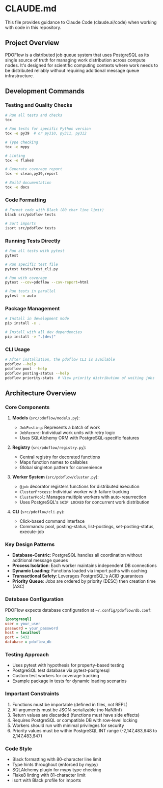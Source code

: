 # CLAUDE.md

This file provides guidance to Claude Code (claude.ai/code) when working with code in this repository.

## Project Overview

PDOFlow is a distributed job queue system that uses PostgreSQL as its single source of truth for managing work distribution across compute nodes. It's designed for scientific computing contexts where work needs to be distributed reliably without requiring additional message queue infrastructure.

## Development Commands

### Testing and Quality Checks
```bash
# Run all tests and checks
tox

# Run tests for specific Python version
tox -e py39  # or py310, py311, py312

# Type checking
tox -e mypy

# Linting
tox -e flake8

# Generate coverage report
tox -e clean,py39,report

# Build documentation
tox -e docs
```

### Code Formatting
```bash
# Format code with Black (80 char line limit)
black src/pdoflow tests

# Sort imports
isort src/pdoflow tests
```

### Running Tests Directly
```bash
# Run all tests with pytest
pytest

# Run specific test file
pytest tests/test_cli.py

# Run with coverage
pytest --cov=pdoflow --cov-report=html

# Run tests in parallel
pytest -n auto
```

### Package Management
```bash
# Install in development mode
pip install -e .

# Install with all dev dependencies
pip install -e ".[dev]"
```

### CLI Usage
```bash
# After installation, the pdoflow CLI is available
pdoflow --help
pdoflow pool --help
pdoflow posting-status --help
pdoflow priority-stats  # View priority distribution of waiting jobs
```

## Architecture Overview

### Core Components

1. **Models** (`src/pdoflow/models.py`):
   - `JobPosting`: Represents a batch of work
   - `JobRecord`: Individual work units with retry logic
   - Uses SQLAlchemy ORM with PostgreSQL-specific features

2. **Registry** (`src/pdoflow/registry.py`):
   - Central registry for decorated functions
   - Maps function names to callables
   - Global singleton pattern for convenience

3. **Worker System** (`src/pdoflow/cluster.py`):
   - `@job` decorator registers functions for distributed execution
   - `ClusterProcess`: Individual worker with failure tracking
   - `ClusterPool`: Manages multiple workers with auto-resurrection
   - Uses PostgreSQL's `SKIP LOCKED` for concurrent work distribution

4. **CLI** (`src/pdoflow/cli.py`):
   - Click-based command interface
   - Commands: pool, posting-status, list-postings, set-posting-status, execute-job

### Key Design Patterns

- **Database-Centric**: PostgreSQL handles all coordination without additional message queues
- **Process Isolation**: Each worker maintains independent DB connections
- **Dynamic Loading**: Functions loaded via import paths with caching
- **Transactional Safety**: Leverages PostgreSQL's ACID guarantees
- **Priority Queue**: Jobs are ordered by priority (DESC) then creation time (ASC)

### Database Configuration

PDOFlow expects database configuration at `~/.config/pdoflow/db.conf`:
```ini
[postgresql]
user = your_user
password = your_password
host = localhost
port = 5432
database = pdoflow_db
```

### Testing Approach

- Uses pytest with hypothesis for property-based testing
- PostgreSQL test database via pytest-postgresql
- Custom test workers for coverage tracking
- Example package in tests for dynamic loading scenarios

### Important Constraints

1. Functions must be importable (defined in files, not REPL)
2. All arguments must be JSON-serializable (no NaN/Inf)
3. Return values are discarded (functions must have side effects)
4. Requires PostgreSQL or compatible DB with row-level locking
5. Workers should run with minimal privileges for security
6. Priority values must be within PostgreSQL INT range (-2,147,483,648 to 2,147,483,647)

### Code Style

- Black formatting with 80-character line limit
- Type hints throughout (enforced by mypy)
- SQLAlchemy plugin for mypy type checking
- Flake8 linting with 81-character limit
- isort with Black profile for imports
